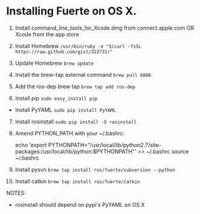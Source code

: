 # Installing Fuerte on OS X.

1. Install command_line_tools_for_Xcode.dmg from connect.apple.com OR Xcode from the app store

2. Install Homebrew `/usr/bin/ruby -e "$(curl -fsSL https://raw.github.com/gist/323731)"`

3. Update Homebrew `brew update`

4. Install the brew-tap external command `brew pull 6086`

5. Add the ros-dep brew tap `brew tap add ros-dep`

6. Install pip `sudo easy_install pip`
 * Install PyYAML `sudo pip install PyYAML`

7. Install rosinstall `sudo pip install -U rosinstall`

8. Amend PYTHON_PATH with your ~/.bashrc:

    echo 'export PYTHONPATH="/usr/local/lib/python2.7/site-packages:/usr/local/lib/python:$PYTHONPATH"' >> ~/.bashrc
    source ~/.bashrc

9. Install pysvn `brew tap install ros/fuerte/subversion --python`

10. Install catkin `brew tap install ros/fuerte/catkin`



NOTES:

* rosinstall should depend on pypi's PyYAML on OS X
